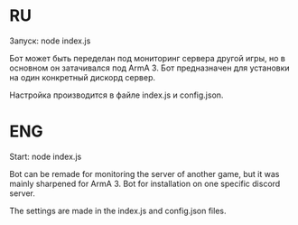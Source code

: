 # RU
Запуск: node index.js

Бот может быть переделан под мониторинг сервера другой игры, но в основном он затачивался под ArmA 3.
Бот предназначен для установки на один конкретный дискорд сервер.

Настройка производится в файле index.js и config.json.




# ENG
Start: node index.js

Bot can be remade for monitoring the server of another game, but it was mainly sharpened for ArmA 3.
Bot for installation on one specific discord server.

The settings are made in the index.js and config.json files.
